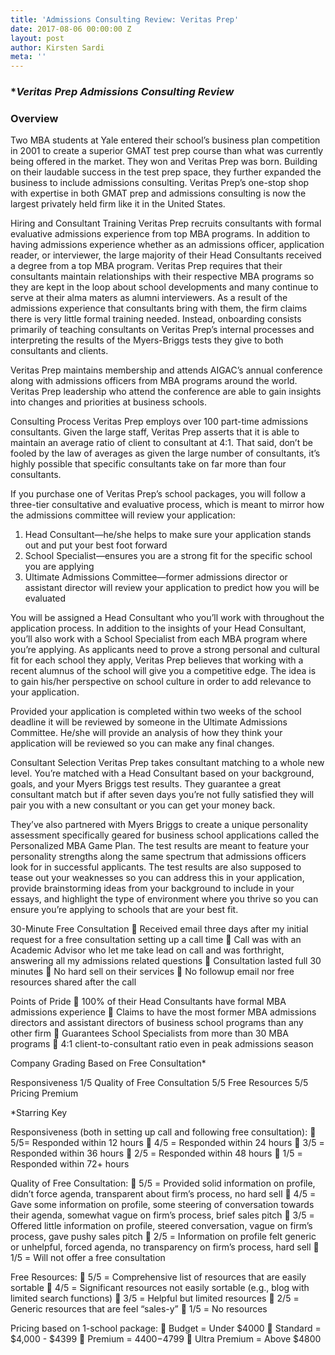 ```yaml
---
title: 'Admissions Consulting Review: Veritas Prep'
date: 2017-08-06 00:00:00 Z
layout: post
author: Kirsten Sardi
meta: ''
---
```


### **Veritas Prep Admissions Consulting Review*
 

### **Overview**
Two MBA students at Yale entered their school’s business plan competition in 2001 to create a superior GMAT test prep course than what was currently being offered in the market.  They won and Veritas Prep was born.  Building on their laudable success in the test prep space, they further expanded the business to include admissions consulting.  Veritas Prep’s one-stop shop with expertise in both GMAT prep and admissions consulting is now the largest privately held firm like it in the United States.   

Hiring and Consultant Training
Veritas Prep recruits consultants with formal evaluative admissions experience from top MBA programs.  In addition to having admissions experience whether as an admissions officer, application reader, or interviewer, the large majority of their Head Consultants received a degree from a top MBA program.  Veritas Prep requires that their consultants maintain relationships with their respective MBA programs so they are kept in the loop about school developments and many continue to serve at their alma maters as alumni interviewers.  As a result of the admissions experience that consultants bring with them, the firm claims there is very little formal training needed.  Instead, onboarding consists primarily of teaching consultants on Veritas Prep’s internal processes and interpreting the results of the Myers-Briggs tests they give to both consultants and clients.  

Veritas Prep maintains membership and attends AIGAC’s annual conference along with admissions officers from MBA programs around the world.  Veritas Prep leadership who attend the conference are able to gain insights into changes and priorities at business schools.  

Consulting Process
Veritas Prep employs over 100 part-time admissions consultants.  Given the large staff, Veritas Prep asserts that it is able to maintain an average ratio of client to consultant at 4:1. That said, don’t be fooled by the law of averages as given the large number of consultants, it’s highly possible that specific consultants take on far more than four consultants.  

If you purchase one of Veritas Prep’s school packages, you will follow a three-tier consultative and evaluative process, which is meant to mirror how the admissions committee will review your application:
1.	Head Consultant—he/she helps to make sure your application stands out and put your best foot forward
2.	School Specialist—ensures you are a strong fit for the specific school you are applying
3.	Ultimate Admissions Committee—former admissions director or assistant director will review your application to predict how you will be evaluated

You will be assigned a Head Consultant who you’ll work with throughout the application process.  In addition to the insights of your Head Consultant, you’ll also work with a School Specialist from each MBA program where you’re applying.  As applicants need to prove a strong personal and cultural fit for each school they apply, Veritas Prep believes that working with a recent alumnus of the school will give you a competitive edge.  The idea is to gain his/her perspective on school culture in order to add relevance to your application.  

Provided your application is completed within two weeks of the school deadline it will be reviewed by someone in the Ultimate Admissions Committee.  He/she will provide an analysis of how they think your application will be reviewed so you can make any final changes.   

Consultant Selection
Veritas Prep takes consultant matching to a whole new level.  You’re matched with a Head Consultant based on your background, goals, and your Myers Briggs test results.  They guarantee a great consultant match but if after seven days you’re not fully satisfied they will pair you with a new consultant or you can get your money back. 

They’ve also partnered with Myers Briggs to create a unique personality assessment specifically geared for business school applications called the Personalized MBA Game Plan.  The test results are meant to feature your personality strengths along the same spectrum that admissions officers look for in successful applicants.  The test results are also supposed to tease out your weaknesses so you can address this in your application, provide brainstorming ideas from your background to include in your essays, and highlight the type of environment where you thrive so you can ensure you’re applying to schools that are your best fit.  

30-Minute Free Consultation
	Received email three days after my initial request for a free consultation setting up a call time
	Call was with an Academic Advisor who let me take lead on call and was forthright, answering all my admissions related questions
	Consultation lasted full 30 minutes
	No hard sell on their services
	No followup email nor free resources shared after the call

Points of Pride
	100% of their Head Consultants have formal MBA admissions experience
	Claims to have the most former MBA admissions directors and assistant directors of business school programs than any other firm
	Guarantees School Specialists from more than 30 MBA programs
	4:1 client-to-consultant ratio even in peak admissions season


Company Grading Based on Free Consultation*

Responsiveness	1/5
Quality of Free Consultation	5/5
Free Resources	5/5
Pricing	Premium

*Starring Key

Responsiveness (both in setting up call and following free consultation):
	5/5= Responded within 12 hours
	4/5 = Responded within 24 hours
	3/5 = Responded within 36 hours
	2/5 = Responded within 48 hours
	1/5 = Responded within 72+ hours

Quality of Free Consultation:
	5/5 = Provided solid information on profile, didn’t force agenda, transparent about firm’s process, no hard sell
	4/5 = Gave some information on profile, some steering of conversation towards their agenda, somewhat vague on firm’s process, brief sales pitch
	3/5 = Offered little information on profile, steered conversation, vague on firm’s process, gave pushy sales pitch
	2/5 = Information on profile felt generic or unhelpful, forced agenda, no transparency on firm’s process, hard sell
	1/5 = Will not offer a free consultation

Free Resources: 
	5/5 = Comprehensive list of resources that are easily sortable
	4/5 = Significant resources not easily sortable (e.g., blog with limited search functions)
	3/5 = Helpful but limited resources
	2/5 = Generic resources that are feel “sales-y”
	1/5 = No resources

Pricing based on 1-school package: 
	Budget = Under $4000
	Standard = $4,000 - $4399
	Premium = $4400-$4799
	Ultra Premium = Above $4800


